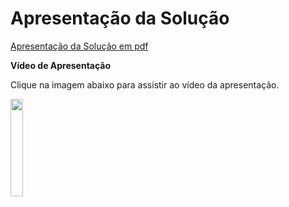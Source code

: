 # Apresentação da Solução

[Apresentação da Solução em pdf](https://github.com/ICEI-PUC-Minas-PMV-ADS/pmv-ads-2023-1-e3-proj-mov-t3-grupo3/blob/c7ef91ac84f79798f80cf73c21295113673280d3/docs/arquivos/Cardappio%20(2).pdf)


**Vídeo de Apresentação**

Clique na imagem abaixo para assistir ao vídeo da apresentação.


<a href="https://www.youtube.com/embed/IK2c1rbGH2U" rel="nofollow"><img src="https://user-images.githubusercontent.com/103212087/228968282-5e453fd6-90fb-4ddc-b89a-9b2d78b06e83.png" style="width: 20%;"></a>


